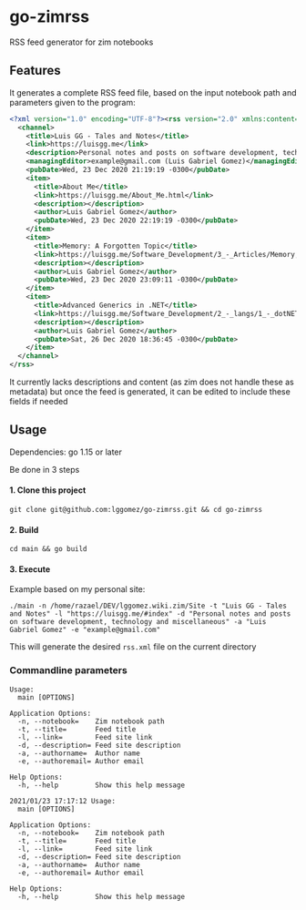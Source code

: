 # go-zimrss
RSS feed generator for zim notebooks

## Features

It generates a complete RSS feed file, based on the input notebook path and parameters given to the program:

```xml
<?xml version="1.0" encoding="UTF-8"?><rss version="2.0" xmlns:content="http://purl.org/rss/1.0/modules/content/">
  <channel>
    <title>Luis GG - Tales and Notes</title>
    <link>https://luisgg.me</link>
    <description>Personal notes and posts on software development, technology and miscellaneous</description>
    <managingEditor>example@gmail.com (Luis Gabriel Gomez)</managingEditor>
    <pubDate>Wed, 23 Dec 2020 21:19:19 -0300</pubDate>
    <item>
      <title>About Me</title>
      <link>https://luisgg.me/About_Me.html</link>
      <description></description>
      <author>Luis Gabriel Gomez</author>
      <pubDate>Wed, 23 Dec 2020 22:19:19 -0300</pubDate>
    </item>
    <item>
      <title>Memory: A Forgotten Topic</title>
      <link>https://luisgg.me/Software_Development/3_-_Articles/Memory,_a_Forgotten_Topic.html</link>
      <description></description>
      <author>Luis Gabriel Gomez</author>
      <pubDate>Wed, 23 Dec 2020 23:09:11 -0300</pubDate>
    </item>
    <item>
      <title>Advanced Generics in .NET</title>
      <link>https://luisgg.me/Software_Development/2_-_langs/1_-_dotNET/Advanced_Generics_in_.NET.html</link>
      <description></description>
      <author>Luis Gabriel Gomez</author>
      <pubDate>Sat, 26 Dec 2020 18:36:45 -0300</pubDate>
    </item>
  </channel>
</rss>
```

It currently lacks descriptions and content (as zim does not handle these as metadata) but once the feed is generated, it can be edited to include these fields if needed

## Usage

Dependencies: go 1.15 or later

Be done in 3 steps

#### 1. Clone this project
```shell
git clone git@github.com:lggomez/go-zimrss.git && cd go-zimrss
```

#### 2. Build
```shell
cd main && go build
```

#### 3. Execute
Example based on my personal site:

```shell
./main -n /home/razael/DEV/lggomez.wiki.zim/Site -t "Luis GG - Tales and Notes" -l "https://luisgg.me/#index" -d "Personal notes and posts on software development, technology and miscellaneous" -a "Luis Gabriel Gomez" -e "example@gmail.com"
```

This will generate the desired `rss.xml` file on the current directory

### Commandline parameters

```shell
Usage:
  main [OPTIONS]

Application Options:
  -n, --notebook=    Zim notebook path
  -t, --title=       Feed title
  -l, --link=        Feed site link
  -d, --description= Feed site description
  -a, --authorname=  Author name
  -e, --authoremail= Author email

Help Options:
  -h, --help         Show this help message

2021/01/23 17:17:12 Usage:
  main [OPTIONS]

Application Options:
  -n, --notebook=    Zim notebook path
  -t, --title=       Feed title
  -l, --link=        Feed site link
  -d, --description= Feed site description
  -a, --authorname=  Author name
  -e, --authoremail= Author email

Help Options:
  -h, --help         Show this help message
```
